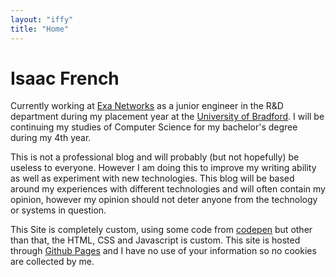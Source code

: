 ```yaml
---
layout: "iffy"
title: "Home"
---
```

# Isaac French

Currently working at [Exa Networks](https://exa.net.uk) as a junior engineer in the R&D department during my placement year at the [University of Bradford](https://www.bradford.ac.uk/external/). I will be continuing my studies of Computer Science for my bachelor's degree during my 4th year.

This is not a professional blog and will probably (but not hopefully) be useless to everyone. However I am doing this to improve my writing ability as well as experiment with new technologies. This blog will be based around my experiences with different technologies and will often contain my opinion, however my opinion should not deter anyone from the technology or systems in question.

This Site is completely custom, using some code from [codepen](https://codepen.io/trending) but other than that, the HTML, CSS and Javascript is custom. This site is hosted through [Github Pages](https://pages.github.com/) and I have no use of your information so no cookies are collected by me.